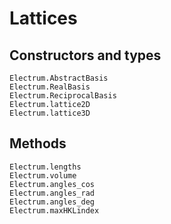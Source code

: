 # Lattices

## Constructors and types

```@docs
Electrum.AbstractBasis
Electrum.RealBasis
Electrum.ReciprocalBasis
Electrum.lattice2D
Electrum.lattice3D
```

## Methods

```@docs
Electrum.lengths
Electrum.volume
Electrum.angles_cos
Electrum.angles_rad
Electrum.angles_deg
Electrum.maxHKLindex
```